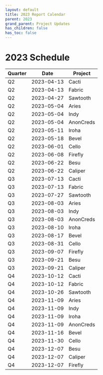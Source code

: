 ```yaml
---
layout: default
title: 2023 Report Calendar
parent: 2023
grand_parent: Project Updates
has_children: false
has_toc: false
---
```


# 2023 Schedule
| Quarter | Date       | Project   |
|---------|------------|-----------|
| Q2      | 2023-04-13 | Cacti     |
| Q2      | 2023-04-13 | Fabric    |
| Q2      | 2023-04-27 | Sawtooth  |
| Q2      | 2023-05-04 | Aries     |
| Q2      | 2023-05-04 | Indy      |
| Q2      | 2023-05-04 | AnonCreds |
| Q2      | 2023-05-11 | Iroha     |
| Q2      | 2023-05-18 | Bevel     |
| Q2      | 2023-06-01 | Cello     |
| Q2      | 2023-06-08 | Firefly   |
| Q2      | 2023-06-22 | Besu      |
| Q2      | 2023-06-22 | Caliper   |
| Q3      | 2023-07-13 | Cacti     |
| Q3      | 2023-07-13 | Fabric    |
| Q3      | 2023-07-27 | Sawtooth  |
| Q3      | 2023-08-03 | Aries     |
| Q3      | 2023-08-03 | Indy      |
| Q3      | 2023-08-03 | AnonCreds |
| Q3      | 2023-08-10 | Iroha     |
| Q3      | 2023-08-17 | Bevel     |
| Q3      | 2023-08-31 | Cello     |
| Q3      | 2023-09-07 | Firefly   |
| Q3      | 2023-09-21 | Besu      |
| Q3      | 2023-09-21 | Caliper   |
| Q4      | 2023-10-12 | Cacti     |
| Q4      | 2023-10-12 | Fabric    |
| Q4      | 2023-10-26 | Sawtooth  |
| Q4      | 2023-11-09 | Aries     |
| Q4      | 2023-11-09 | Indy      |
| Q4      | 2023-11-09 | Iroha     |
| Q4      | 2023-11-09 | AnonCreds |
| Q4      | 2023-11-16 | Bevel     |
| Q4      | 2023-11-30 | Cello     |
| Q4      | 2023-12-07 | Besu      |
| Q4      | 2023-12-07 | Caliper   |
| Q4      | 2023-12-07 | Firefly   |
